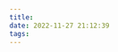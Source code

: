 ```yaml
---
title:        𝅳𝅳𝅳
date: 2022-11-27 21:12:39
tags:
---
```



𝅳









𝅳𝅳𝅳


𝅳𝅳
𝅳
𝅳𝅳
𝅳𝅳𝅳












𝅳











𝅳




















































𝅳
𝅳
𝅳𝅳
𝅳
𝅳
𝅳




𝅳

𝅳




















𝅳









𝅳